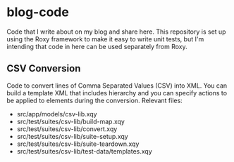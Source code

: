 blog-code
=========

Code that I write about on my blog and share here. This repository is set up using the Roxy framework to make it easy to write unit tests, but I'm intending that code in here can be used separately from Roxy. 

CSV Conversion
--------------

Code to convert lines of Comma Separated Values (CSV) into XML. You can build a template XML that includes hierarchy and you can specify actions to be applied to elements during the conversion. Relevant files:

- src/app/models/csv-lib.xqy
- src/test/suites/csv-lib/build-map.xqy
- src/test/suites/csv-lib/convert.xqy
- src/test/suites/csv-lib/suite-setup.xqy
- src/test/suites/csv-lib/suite-teardown.xqy
- src/test/suites/csv-lib/test-data/templates.xqy